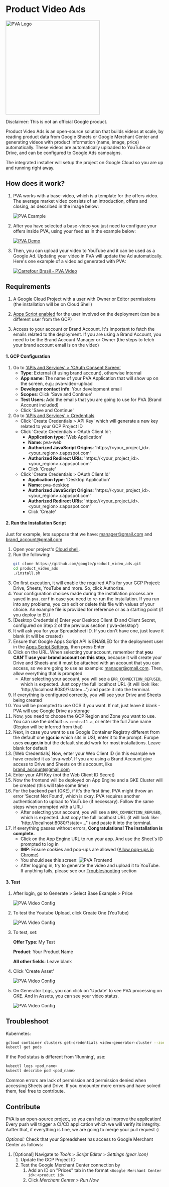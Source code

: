 # Product Video Ads

<img src="https://github.com/google/product_video_ads/blob/main/logo.png" alt="PVA Logo" width="300"/>

Disclaimer: This is not an official Google product.

Product Video Ads is an open-source solution that builds videos at scale, by reading
product data from Google Sheets or Google Merchant Center and generating videos
with product information (name, image, price) automatically. These videos are 
automatically uploaded to YouTube or Drive, and can be configured to Google Ads campaigns.

The integrated installer will setup the project on Google Cloud so
you are up and running right away.

## How does it work?

1. PVA works with a base-video, which is a template for the offers video. The average market video consists of an introduction, offers and closing, as described in the image below: 

    ![PVA Example](images/pva_example.png?raw=true "PVA Example")

1. After you have selected a base-video you just need to configure your offers inside PVA, using your feed as in the example below:

    [![PVA Demo](https://img.youtube.com/vi/nTVo8WQ99h4/0.jpg)](https://www.youtube.com/watch?v=nTVo8WQ99h4)

1. Then, you can upload your video to YouTube and it can be used as a Google Ad. Updating your video in PVA will update the Ad automatically. Here's one example of a video ad generated with PVA:

    [![Carrefour Brasil - PVA Video](images/pva_carrefour_example.png?raw=true)](https://www.youtube.com/watch?v=xk8hqo1lZbk&t)

## Requirements

1. A Google Cloud Project with a user with Owner or Editor permissions (the installation will be on Cloud Shell)

2. [Apps Script enabled](https://script.google.com/home/usersettings) for the user involved on the deployment (can be a different user from the GCP)

3. Access to your account or Brand Account. It's important to fetch the emails related to the deployment. If you are using a Brand Account, you need to be the Brand Account Manager or Owner (the steps to fetch your brand account email is on the video)

#### 1. GCP Configuration

1. Go to ['APIs and Services' > 'OAuth Consent Screen'](https://console.cloud.google.com/apis/credentials/consent)
	- **Type**: External (if using brand account), otherwise Internal
	- **App name**: The name of your PVA Application that will show up on the screen, e.g.: pva-video-upload
	- **Developer contact info**: Your development email
	- **Scopes**: Click 'Save and Continue'
	- **Test Users**: Add the emails that you are going to use for PVA (Brand Account included)
	- Click 'Save and Continue'
1. Go to ['APIs and Services' > Credentials](https://pantheon2.corp.google.com/apis/credentials)
	- Click 'Create Credentials > API Key' which will generate a new key related to your GCP Project ID
	- Click 'Create Credentials > OAuth Client Id':
		- **Application type**: 'Web Application'
		- **Name**: pva-web
		- **Authorized JavaScript Origins**: 'https://\<your_project_id\>.\<your_region\>.r.appspot.com'
		- **Authorized Redirect URIs**: 'https://\<your_project_id\>.\<your_region\>.r.appspot.com'
		- Click 'Create'
	- Click 'Create Credentials > OAuth Client Id'
		- **Application type**: 'Desktop Application'
		- **Name**: pva-desktop
		- **Authorized JavaScript Origins**: 'https://\<your_project_id\>.\<your_region\>.r.appspot.com'
		- **Authorized Redirect URIs**: 'https://\<your_project_id\>.\<your_region\>.r.appspot.com'
		- Click 'Create'

#### 2. Run the Installation Script

Just for example, lets suppose that we have: manager@gmail.com and brand_account@gmail.com

1. Open your project's [Cloud shell](https://console.cloud.google.com/?cloudshell=true).
1. Run the following:
	```bash
	git clone https://github.com/google/product_video_ads.git
	cd product_video_ads
	./install.sh
	```
1. On first execution, it will enable the required APIs for your GCP Project: Drive, Sheets, YouTube and more. So, click Authorize.
1. Your configuration choices made during the installation process are saved in `pva.conf` in case you need to re-run the installation. If you run into any problems, you can edit or delete this file with values of your choice. An example file is provided for reference or as a starting point (if you deploy to EU)
1. [Desktop Credentials] Enter your Desktop Client ID and Client Secret, configured on Step 2 of the previous section ('pva-desktop')
1. It will ask you for your Spreadsheet ID. If you don't have one, just leave it blank (it will be created)
1. Ensure that Google Apps Script API is ENABLED for the deployment user in the [Apps Script Settings](https://script.google.com/home/usersettings), then press Enter
1. Click on the URL. When selecting your account, remember that **you CAN'T use your brand account on this step**, because it will create your Drive and Sheets and it must be attached with an account that you can access, so we are going to use as example: manager@gmail.com. Then, allow everything that is prompted
	- After selecting your account, you will see a `ERR_CONNECTION_REFUSED`, which is expected. Just copy the full localhost URL (it will look like: 'http://localhost:8080/?state=...') and paste it into the terminal.
1. If everything is configured correctly, you will see your Drive and Sheets being created
1. You will be prompted to use GCS if you want. If not, just leave it blank - PVA will use Google Drive as storage
1. Now, you need to choose the GCP Region and Zone you want to use. You can use the default `us-central1-a`, or enter the full Zone name (Region will be inferred from that)
1. Next, in case you want to use Google Container Registry different from the default one (**gcr.io** which sits in US), enter it to the prompt. Europe uses **eu.gcr.io** but the default should work for most installations. Leave blank for default
1. [Web Credentials] Now, enter your Web Client ID (in this example we have created it as 'pva-web'. If you are using a Brand Account give access to Drive and Sheets on this account, like brand_account@gmail.com
1. Enter your API Key (not the Web Client ID Secret)
1. Now the frontend will be deployed on App Engine and a GKE Cluster will be created (this will take some time)
1. For the backend part (GKE), if it's the first time, PVA might throw an error 'Secret Not Found', which is okay. PVA requires another authentication to upload to YouTube (if necessary). Follow the same steps when prompted with a URL:
	- After selecting your account, you will see a `ERR_CONNECTION_REFUSED`, which is expected. Just copy the full localhost URL (it will look like: 'http://localhost:8080/?state=...'') and paste it into the terminal.
1. If everything passes without errors, **Congratulations! The installation is complete.** 
	- Click on the App Engine URL to run your app. And use the Sheet's ID prompted to log in
	- **IMP**: Ensure cookies and pop-ups are allowed ([Allow pop-ups in Chrome](https://support.google.com/chrome/answer/95472?co=GENIE.Platform%3DDesktop&hl=en))
	- You should see this screen: ![PVA Frontend](images/pva_frontend.png?raw=true "PVA Frontend")
	- After logging in, try to generate the video and upload it to YouTube. If anything fails, please see our [Troubleshooting](#troubleshoot) section

#### 3. Test

1. After login, go to Generate > Select Base Example > Price

    ![PVA Video Config](images/pva_video_config_0.png?raw=true "PVA Video Config")

1. To test the Youtube Upload, click Create One (YouTube)

    ![PVA Video Config](images/pva_video_config_1.png?raw=true "PVA Video Config")

1. To test, set:

    **Offer Type**: My Test

    **Product**: Your Product Name

    **All other fields**: Leave blank

1. Click 'Create Asset'

    ![PVA Video Config](images/pva_video_config_2.png?raw=true "PVA Video Config")

1. On Generator Logs, you can click on 'Update' to see PVA processing on GKE. And in Assets, you can see your video status.

    ![PVA Video Config](images/pva_video_status.png?raw=true "PVA Video Config")

## Troubleshoot

Kubernetes:
```bash
gcloud container clusters get-credentials video-generator-cluster --zone us-west1-a
kubectl get pods
```

If the Pod status is different from 'Running', use:

```bash
kubectl logs <pod_name>
kubectl describe pod <pod_name>
```

Common errors are lack of permission and permission denied when accessing Sheets and Drive. If you encounter more errors and have solved them, feel free to contribute.

## Contribute

PVA is an open-source project, so you can help us improve the application! Every push will trigger a CI/CD application which we will verify its integrity. Aafter that, if everything is fine, we are going to merge your pull request :)

*Optional:* Check that your Spreadsheet has access to Google Merchant Center as follows:
1. [Optional] Navigate to _Tools_ > _Script Editor_ > _Settings (gear icon)_
	1. Update the GCP Project ID
	1. Test the Google Merchant Center connection by
		1. Add an ID on "Prices" tab in the format `<Google Merchant Center id>:<product id>` 
		1. Click _Merchant Center_ > _Run Now_
